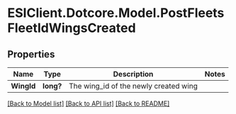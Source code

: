 # ESIClient.Dotcore.Model.PostFleetsFleetIdWingsCreated
## Properties

Name | Type | Description | Notes
------------ | ------------- | ------------- | -------------
**WingId** | **long?** | The wing_id of the newly created wing | 

[[Back to Model list]](../README.md#documentation-for-models) [[Back to API list]](../README.md#documentation-for-api-endpoints) [[Back to README]](../README.md)

